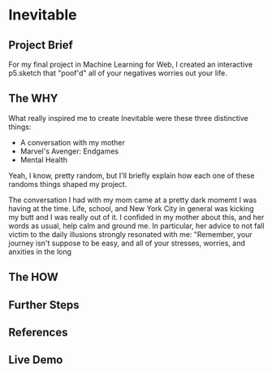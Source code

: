 # Inevitable 

## Project Brief

For my final project in Machine Learning for Web, I created an interactive p5.sketch that "poof'd" all of your negatives worries out your life. 


## The WHY
What really inspired me to create Inevitable were these  three distinctive things:
- A conversation with my mother 
- Marvel's Avenger: Endgames
- Mental Health


Yeah, I know, pretty random, but I'll briefly explain how each one of these randoms things shaped my project.

The conversation I had with my mom came at a pretty dark momemt I was having at the time. Life, school, and New York City in general was kicking my butt and I was really out of it. I confided in my mother about this, and her words as usual, help calm and ground me. In particular, her advice to not fall victim to the daily illusions strongly resonated with me: "Remember, your journey isn't suppose to be easy, and all of your stresses, worries, and anxities in the long 
## The HOW




## Further Steps


## References





## Live Demo

